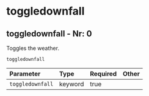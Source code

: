 # toggledownfall

## toggledownfall - Nr: 0

Toggles the weather.

```mcfunction
toggledownfall
```

|Parameter|Type|Required|Other|
|:---|:---|:---|:---|
|`toggledownfall`|keyword|true||

